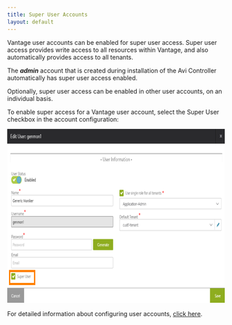 ```yaml
---
title: Super User Accounts
layout: default
---
```

Vantage user accounts can be enabled for super user access. Super user access provides write access to all resources within Vantage, and also automatically provides access to all tenants.

The ***admin*** account that is created during installation of the Avi Controller automatically has super user access enabled.

Optionally, super user access can be enabled in other user accounts, on an individual basis.

To enable super access for a Vantage user account, select the Super User checkbox in the account configuration:

<a href="img/user-account-superuser.png"><img src="img/user-account-superuser.png" alt="user-account-superuser" width="792" height="403"></a>

For detailed information about configuring user accounts, <a href="/docs/latest/user-accounts">click here</a>.
